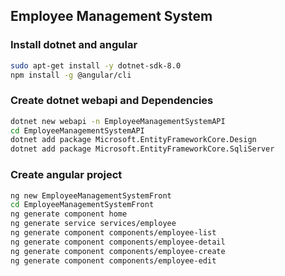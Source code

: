 ## Employee Management System
### Install dotnet and angular
```bash
sudo apt-get install -y dotnet-sdk-8.0
npm install -g @angular/cli
```

### Create dotnet webapi and Dependencies
```bash
dotnet new webapi -n EmployeeManagementSystemAPI
cd EmployeeManagementSystemAPI
dotnet add package Microsoft.EntityFrameworkCore.Design
dotnet add package Microsoft.EntityFrameworkCore.SqliServer
```

### Create angular project
```bash
ng new EmployeeManagementSystemFront
cd EmployeeManagementSystemFront
ng generate component home
ng generate service services/employee
ng generate component components/employee-list
ng generate component components/employee-detail
ng generate component components/employee-create
ng generate component components/employee-edit
```
